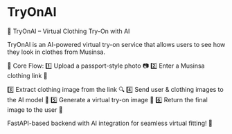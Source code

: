 # TryOnAI

🚀 TryOnAI – Virtual Clothing Try-On with AI

TryOnAI is an AI-powered virtual try-on service that allows users to see how they look in clothes from Musinsa.

🔹 Core Flow:
1️⃣ Upload a passport-style photo 📷
2️⃣ Enter a Musinsa clothing link 👕

3️⃣ Extract clothing image from the link 🔍
4️⃣ Send user & clothing images to the AI model 🤖
5️⃣ Generate a virtual try-on image 🎨
6️⃣ Return the final image to the user 🌟

FastAPI-based backend with AI integration for seamless virtual fitting! 🚀
